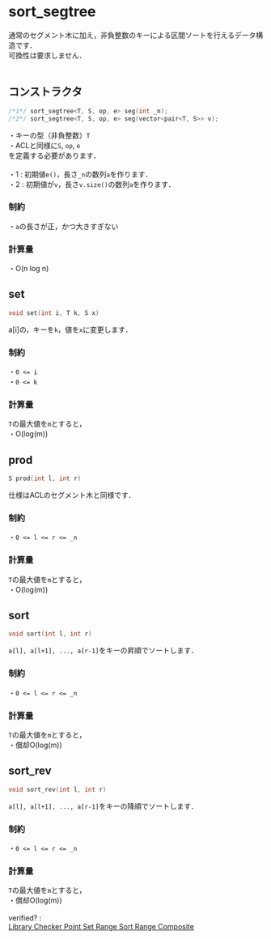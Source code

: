 # sort_segtree
通常のセグメント木に加え，非負整数のキーによる区間ソートを行えるデータ構造です．  
可換性は要求しません．  
<br>
## コンストラクタ
```cpp
/*1*/ sort_segtree<T, S, op, e> seg(int _n);
/*2*/ sort_segtree<T, S, op, e> seg(vector<pair<T, S>> v);
```
・キーの型（非負整数）`T`  
・ACLと同様に`S`, `op`, `e`  
を定義する必要があります．  
<br>
・1 : 初期値`e()`，長さ`_n`の数列`a`を作ります．  
・2 : 初期値が`v`，長さ`v.size()`の数列`a`を作ります．  
### 制約
・`a`の長さが正，かつ大きすぎない  
### 計算量
・O(n log n)
<br>
## set
```cpp
void set(int i, T k, S x)
```
a[i]の，キーを`k`，値を`x`に変更します．
### 制約
・`0 <= i`  
・`0 <= k`  
### 計算量
`T`の最大値を`m`とすると，  
・O(log(m))
<br>
## prod
```cpp
S prod(int l, int r)
```
仕様はACLのセグメント木と同様です．
### 制約
・`0 <= l <= r <= _n`
### 計算量
`T`の最大値を`m`とすると，  
・O(log(m))
<br>
## sort
```cpp
void sort(int l, int r)
```
`a[l], a[l+1], ..., a[r-1]`をキーの昇順でソートします．
### 制約
・`0 <= l <= r <= _n`
### 計算量
`T`の最大値を`m`とすると，  
・償却O(log(m))
<br>
## sort_rev
```cpp
void sort_rev(int l, int r)
```
`a[l], a[l+1], ..., a[r-1]`をキーの降順でソートします．
### 制約
・`0 <= l <= r <= _n`
### 計算量
`T`の最大値を`m`とすると，  
・償却O(log(m))  
<br>
verified? :  
[Library Checker Point Set Range Sort Range Composite](https://judge.yosupo.jp/submission/305486)
